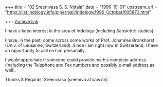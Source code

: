 +++
title = "02 Sreenivasa S. S. Nittala"
date = "1996-10-01"
upstream_url = "https://list.indology.info/pipermail/indology/1996-October/005873.html"

+++
[Archive link](https://list.indology.info/pipermail/indology/1996-October/005873.html)

I have a keen interest in the area of Indology (including Sanskritic
studies). 

I have, in the past, come across some works of Prof. Johannes
Bronkhorst (Univ. of Lausanne, Switzerland). Since I am right now in
Switzerland, I have an opportunity to call on him personally.

I would appreciate if someone could provide me his complete address
(including the Telephone and Fax numbers and possibly e-mail address
as well).

Thanks & Regards,
Sreenivasa
(sreeniva at saw.ch)




